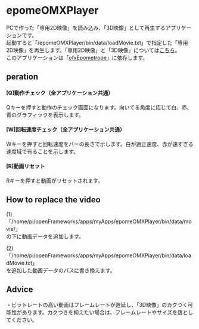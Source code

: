 # epomeOMXPlayer
PCで作った「専用2D映像」を読み込み、「3D映像」として再生するアプリケーションです。  
起動すると「/epomeOMXPlayer/bin/data/loadMovie.txt」で指定した「専用2D映像」を再生します。「専用2D映像」と「3D映像」については<a rel="license" href="https://github.com/yutaka-miki/Epometrope#%E3%82%B3%E3%83%B3%E3%83%86%E3%83%B3%E3%83%84%E9%96%8B%E7%99%BA" target="_blank">こちら</a>。  
このアプリケーションは「<a rel="license" href="https://github.com/yutaka-miki/ofxEpometrope" target="_blank">ofxEpometrope</a>」に依存します。

## peration
#### [Q]動作チェック（全アプリケーション共通）
Qキーを押すと動作のチェック画面になります。向いてる角度に応じて白、赤、青のグラフィックを表示します。

#### [W]回転速度チェック（全アプリケーション共通）
Wキーを押すと回転速度をバーの長さで示します。白が適正速度、赤が速すぎる速度域で有ることを示します。

#### [R]動画リセット
Rキーを押すと動画がリセットされます。
  
## How to replace the video
(1)「/home/pi/openFrameworks/apps/myApps/epomeOMXPlayer/bin/data/movie/」  
の下に動画データを追加します。  
  
(2)「/home/pi/openFrameworks/apps/myApps/epomeOMXPlayer/bin/data/loadMovie.txt」  
を追加した動画データのパスに書き換えます。
  
## Advice
・ビットレートの高い動画はフレームレートが遅延し、「3D映像」のカクつく可能性があります。カクつきを抑えたい場合は、フレームレートやサイズを落としてください。
